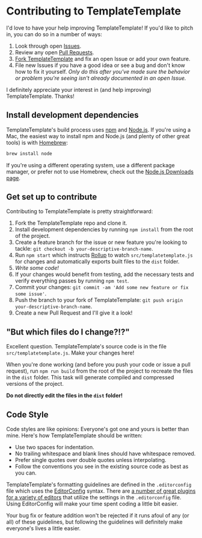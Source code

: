 # Contributing to TemplateTemplate

I'd love to have your help improving TemplateTemplate! If you'd like to pitch in, you can do so in a number of ways:

1. Look through open [Issues](https://github.com/jgarber623/TemplateTemplate/issues).
1. Review any open [Pull Requests](https://github.com/jgarber623/TemplateTemplate/pulls).
1. [Fork TemplateTemplate](#get-set-up-to-contribute) and fix an open Issue or add your own feature.
1. File new Issues if you have a good idea or see a bug and don't know how to fix it yourself. _Only do this after you've made sure the behavior or problem you're seeing isn't already documented in an open Issue._

I definitely appreciate your interest in (and help improving) TemplateTemplate. Thanks!

## Install development dependencies

TemplateTemplate's build process uses [npm](https://www.npmjs.com) and [Node.js](https://nodejs.org). If you're using a Mac, the easiest way to install npm and Node.js (and plenty of other great tools) is with [Homebrew](https://brew.sh):

```sh
brew install node
```

If you're using a different operating system, use a different package manager, or prefer not to use Homebrew, check out the [Node.js Downloads page](https://nodejs.org/en/download/).

## Get set up to contribute

Contributing to TemplateTemplate is pretty straightforward:

1. Fork the TemplateTemplate repo and clone it.
1. Install development dependencies by running `npm install` from the root of the project.
1. Create a feature branch for the issue or new feature you're looking to tackle: `git checkout -b your-descriptive-branch-name`.
1. Run `npm start` which instructs [Rollup](https://rollupjs.org) to watch `src/templatetemplate.js` for changes and automatically exports built files to the `dist` folder.
1. _Write some code!_
1. If your changes would benefit from testing, add the necessary tests and verify everything passes by running `npm test`.
1. Commit your changes: `git commit -am 'Add some new feature or fix some issue'`.
1. Push the branch to your fork of TemplateTemplate: `git push origin your-descriptive-branch-name`.
1. Create a new Pull Request and I'll give it a look!

## "But which files do I change?!?"

Excellent question. TemplateTemplate's source code is in the file `src/templatetemplate.js`. Make your changes here!

When you're done working (and before you push your code or issue a pull request), run `npm run build` from the root of the project to recreate the files in the `dist` folder. This task will generate compiled and compressed versions of the project.

**Do not directly edit the files in the `dist` folder!**

## Code Style

Code styles are like opinions: Everyone's got one and yours is better than mine. Here's how TemplateTemplate should be written:

- Use two spaces for indentation.
- No trailing whitespace and blank lines should have whitespace removed.
- Prefer single quotes over double quotes unless interpolating.
- Follow the conventions you see in the existing source code as best as you can.

TemplateTemplate's formatting guidelines are defined in the `.editorconfig` file which uses the [EditorConfig](http://editorconfig.org) syntax. There are [a number of great plugins for a variety of editors](http://editorconfig.org/#download) that utilize the settings in the `.editorconfig` file. Using EditorConfig will make your time spent coding a little bit easier.

Your bug fix or feature addition won't be rejected if it runs afoul of any (or all) of these guidelines, but following the guidelines will definitely make everyone's lives a little easier.
